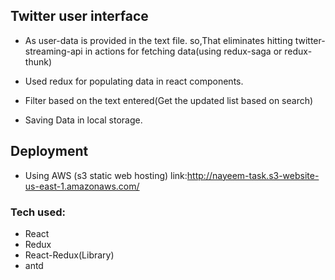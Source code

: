 
## Twitter user interface

- As user-data is provided in the text file. so,That eliminates hitting twitter-streaming-api in actions for fetching data(using     redux-saga or redux-thunk)

- Used redux for populating data in react components.
- Filter based on the text entered(Get the updated list based on search)
- Saving Data in local storage.

## Deployment
- Using AWS (s3 static web hosting)
link:http://nayeem-task.s3-website-us-east-1.amazonaws.com/


### Tech used:
- React
- Redux
- React-Redux(Library)
- antd

